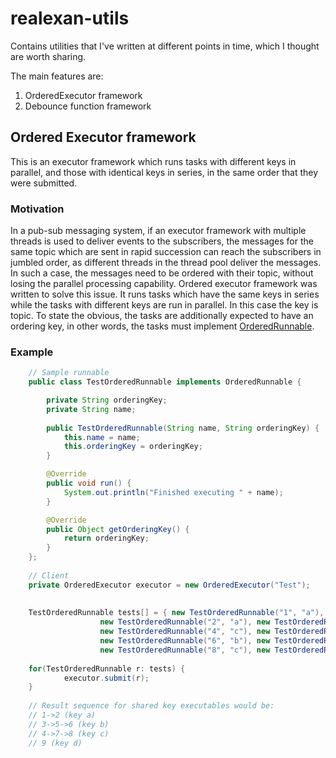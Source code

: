 # realexan-utils
Contains utilities that I've written at different points in time, which I thought are worth sharing.

The main features are:
1. OrderedExecutor framework
2. Debounce function framework

## Ordered Executor framework
This is an executor framework which runs tasks with different keys in parallel, and those with identical keys in series, in the same order that they were submitted.

### Motivation

In a pub-sub messaging system, if an executor framework with multiple threads is used to deliver events to the subscribers, the messages for the same topic which are sent in rapid succession can reach the subscribers in jumbled order, as different threads in the thread pool deliver the messages. In such a case, the messages need to be ordered with their topic, without losing the parallel processing capability. Ordered executor framework was written to solve this issue. It runs tasks which have the same keys in series while the tasks with different keys are run in parallel. In this case the key is topic. To state the obvious, the tasks are additionally expected to have an ordering key, in other words, the tasks must implement [OrderedRunnable](./src/main/java/com/realexan/executor/ordered/OrderedRunnable.java).

### Example

```java
    // Sample runnable
    public class TestOrderedRunnable implements OrderedRunnable {

        private String orderingKey;
        private String name;
        
        public TestOrderedRunnable(String name, String orderingKey) {
            this.name = name;
            this.orderingKey = orderingKey;
        }

        @Override
        public void run() {
            System.out.println("Finished executing " + name);
        }

        @Override
        public Object getOrderingKey() {
            return orderingKey;
        }
    };
    
    // Client
    private OrderedExecutor executor = new OrderedExecutor("Test");
    
    
    TestOrderedRunnable tests[] = { new TestOrderedRunnable("1", "a"),
                    new TestOrderedRunnable("2", "a"), new TestOrderedRunnable("3", "b"),
                    new TestOrderedRunnable("4", "c"), new TestOrderedRunnable("5", "b"),
                    new TestOrderedRunnable("6", "b"), new TestOrderedRunnable("7", "c"),
                    new TestOrderedRunnable("8", "c"), new TestOrderedRunnable("9", "d") };
                    
    for(TestOrderedRunnable r: tests) {
    		executor.submit(r);
    }
    
    // Result sequence for shared key executables would be:
    // 1->2 (key a)
    // 3->5->6 (key b)
    // 4->7->8 (key c)
    // 9 (key d)

```
